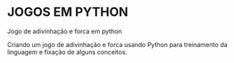 # JOGOS EM PYTHON

 Jogo de adivinhação e forca em python

 Criando um jogo de adivinhação e forca usando Python para treinamento da linguagem e fixação de alguns conceitos.
